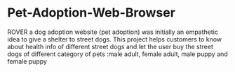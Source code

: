 # Pet-Adoption-Web-Browser
 ROVER a dog adoption website (pet adoption) was initially an empathetic  idea to give a shelter to street dogs. This project helps customers to know  about health info of different street dogs  and let the user buy the street  dogs of different category of pets  :male adult, female adult, male puppy  and female puppy
